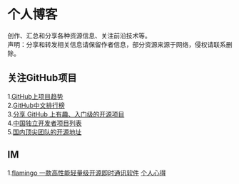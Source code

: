 # 个人博客
创作、汇总和分享各种资源信息、关注前沿技术等。  
声明：分享和转发相关信息请保留作者信息，部分资源来源于网络，侵权请联系删除。

## 关注GitHub项目
1.[GitHub上项目趋势](https://github.com/trending/)  
2.[GitHub中文排行榜](https://github.com/kon9chunkit/GitHub-Chinese-Top-Charts)   
3.[分享 GitHub 上有趣、入门级的开源项目](https://github.com/521xueweihan/HelloGitHub)  
4.[中国独立开发者项目列表](https://github.com/1c7/chinese-independent-developer)  
5.[国内顶尖团队的开源地址](https://github.com/niezhiyang/open_source_team)  

## IM
1.[flamingo  一款高性能轻量级开源即时通讯软件](https://github.com/balloonwj/flamingo) 
[个人心得](https://github.com/BoundlessSea/OpenSourceTechnologyShare/blob/main/IM/Flamingo.md)
